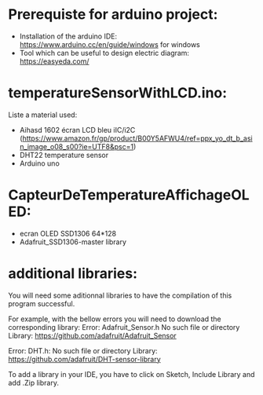 # Prerequiste for arduino project:

- Installation of the arduino IDE: https://www.arduino.cc/en/guide/windows for windows
- Tool which can be useful to design electric diagram: https://easyeda.com/

# temperatureSensorWithLCD.ino:

Liste a material used:
- Aihasd 1602 écran LCD bleu iIC/i2C (https://www.amazon.fr/gp/product/B00Y5AFWU4/ref=ppx_yo_dt_b_asin_image_o08_s00?ie=UTF8&psc=1)
- DHT22 temperature sensor
- Arduino uno

# CapteurDeTemperatureAffichageOLED:
- ecran OLED SSD1306 64*128
- Adafruit_SSD1306-master library

# additional libraries:
You will need some aditionnal libraries to have the compilation of this program successful.

For example, with the bellow errors you will need to download the corresponding library:
Error: Adafruit_Sensor.h No such file or directory
Library: https://github.com/adafruit/Adafruit_Sensor

Error: DHT.h: No such file or directory
Library: https://github.com/adafruit/DHT-sensor-library

To add a library in your IDE, you have to click on Sketch, Include Library and add .Zip library.
